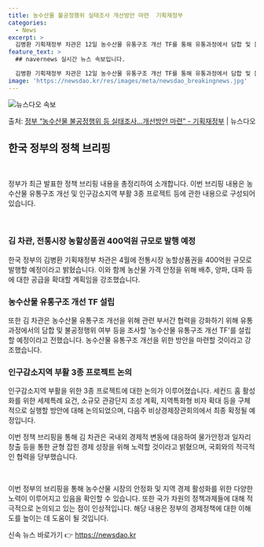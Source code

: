 ```yaml
---
title: 농수산물 불공정행위 실태조사 개선방안 마련  기획재정부
categories:
  - News
excerpt: >
  김병환 기획재정부 차관은 12일 농수산물 유통구조 개선 TF를 통해 유통과정에서 담합 및 불공정행위 여부 등…
feature_text: >
  ## navernews 실시간 뉴스 속보입니다.

  김병환 기획재정부 차관은 12일 농수산물 유통구조 개선 TF를 통해 유통과정에서 담합 및 불공정행위 여부 등…
image: 'https://newsdao.kr/res/images/meta/newsdao_breakingnews.jpg'
---
```


![뉴스다오 속보](https://newsdao.kr/res/images/meta/newsdao_breakingnews.jpg)

<p>출처: <a href="https://newsdao.kr/3576" rel="dofollow">정부 “농수산물 불공정행위 등 실태조사…개선방안 마련”  - 기획재정부</a> | 뉴스다오</p>

<h2 data-ke-size="size26">한국 정부의 정책 브리핑</h2>
<p data-ke-size="size16">&nbsp;</p>
정부가 최근 발표한 정책 브리핑 내용을 총정리하여 소개합니다. 이번 브리핑 내용은 농수산물 유통구조 개선 및 인구감소지역 부활 3종 프로젝트 등에 관한 내용으로 구성되어 있습니다.
<p data-ke-size="size16">&nbsp;</p>

<h3>김 차관, 전통시장 농할상품권 400억원 규모로 발행 예정</h3>
한국 정부의 김병환 기획재정부 차관은 4월에 전통시장 농할상품권을 400억원 규모로 발행할 예정이라고 밝혔습니다. 이와 함께 농산물 가격 안정을 위해 배추, 양파, 대파 등에 대한 공급을 확대할 계획임을 강조했습니다.

<h3>농수산물 유통구조 개선 TF 설립</h3>
또한 김 차관은 농수산물 유통구조 개선을 위해 관련 부서간 협력을 강화하기 위해 유통과정에서의 담합 및 불공정행위 여부 등을 조사할 '농수산물 유통구조 개선 TF'를 설립할 예정이라고 전했습니다. 농수산물 유통구조 개선을 위한 방안을 마련할 것이라고 강조했습니다.

<h3>인구감소지역 부활 3종 프로젝트 논의</h3>
인구감소지역 부활을 위한 3종 프로젝트에 대한 논의가 이루어졌습니다. 세컨드 홈 활성화를 위한 세제특례 요건, 소규모 관광단지 조성 계획, 지역특화형 비자 확대 등을 구체적으로 실행할 방안에 대해 논의되었으며, 다음주 비상경제장관회의에서 최종 확정될 예정입니다.

이번 정책 브리핑을 통해 김 차관은 국내외 경제적 변동에 대응하여 물가안정과 일자리 창출 등을 통한 균형 잡힌 경제 성장을 위해 노력할 것이라고 밝혔으며, 국회와의 적극적인 협력을 당부했습니다.
<p data-ke-size="size16">&nbsp;</p>

이번 정부의 브리핑을 통해 농수산물 시장의 안정화 및 지역 경제 활성화를 위한 다양한 노력이 이루어지고 있음을 확인할 수 있습니다. 또한 국가 차원의 정책과제들에 대해 적극적으로 논의되고 있는 점이 인상적입니다. 해당 내용은 정부의 경제정책에 대한 이해도를 높이는 데 도움이 될 것입니다. 

신속 뉴스 바로가기 👉 <a href="https://newsdao.kr" rel="dofollow">https://newsdao.kr</a>


